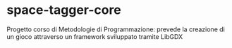 # space-tagger-core
Progetto corso di Metodologie di Programmazione: prevede la creazione di un gioco attraverso un framework sviluppato tramite LibGDX
